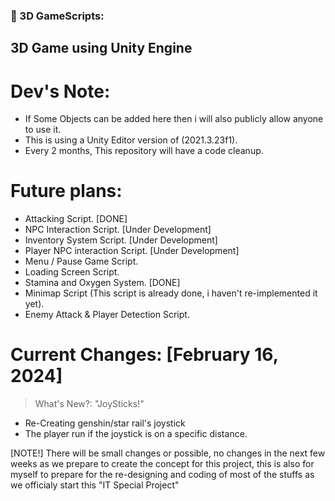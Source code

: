 ### 🔨 3D GameScripts:
3D Game using Unity Engine
---
  
<h1>Dev's Note:</h1>
 
- If Some Objects can be added here then i will also publicly allow anyone to use it.
- This is using a Unity Editor version of (2021.3.23f1).
- Every 2 months, This repository will have a code cleanup.

<h1>Future plans:</h1>
 
- Attacking Script. [DONE]
- NPC Interaction Script. [Under Development]
- Inventory System Script. [Under Development]
- Player NPC interaction Script. [Under Development]
- Menu / Pause Game Script.
- Loading Screen Script.
- Stamina and Oxygen System. [DONE]
- Minimap Script (This script is already done, i haven't re-implemented it yet).
- Enemy Attack & Player Detection Script.

<h1>Current Changes: [February 16, 2024]</h1>

> What's New?: "JoySticks!"

- Re-Creating genshin/star rail's joystick
- The player run if the joystick is on a specific distance.

[NOTE!] There will be small changes or possible, no changes in the next few weeks as we prepare to create the concept for this project, this is also for myself to prepare for the re-designing and coding of most of the stuffs as we officialy start this "IT Special Project"
